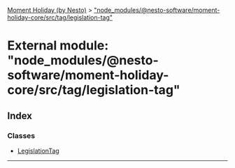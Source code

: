 [Moment Holiday (by Nesto)](../README.md) > ["node_modules/@nesto-software/moment-holiday-core/src/tag/legislation-tag"](../modules/_node_modules__nesto_software_moment_holiday_core_src_tag_legislation_tag_.md)

# External module: "node_modules/@nesto-software/moment-holiday-core/src/tag/legislation-tag"

## Index

### Classes

* [LegislationTag](../classes/_node_modules__nesto_software_moment_holiday_core_src_tag_legislation_tag_.legislationtag.md)

---

